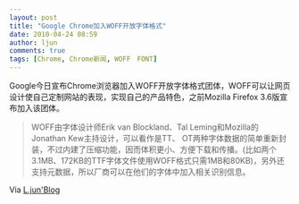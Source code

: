 ```yaml
---
layout: post
title: "Google Chrome加入WOFF开放字体格式"
date: 2010-04-24 08:59
author: ljun
comments: true
tags: [Chrome, Chrome新闻, WOFF　FONT]
---
```

Google今日宣布Chrome浏览器加入WOFF开放字体格式团体，WOFF可以让网页设计使自己定制网站的表现，实现自己的产品特色，之前Mozilla Firefox 3.6版宣布加入该团体。



>WOFF由字体设计师Erik van Blockland、Tal Leming和Mozilla的Jonathan Kew主持设计，可以看作是TT、 OT两种字体数据的简单重新封装，不过内建了压缩功能，因而体积更小、方便下载和传播。(比如两个 3.1MB、172KB的TTF字体文件使用WOFF格式只需1MB和80KB)，另外还支持元数据，所以厂商可以在他们的字体中加入相关识别信息。



Via [L.jun'Blog ](http://ljun.edicypages.com/googme/article-1)


